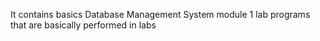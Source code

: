 It contains basics Database Management System module 1 lab programs that are basically performed in labs
